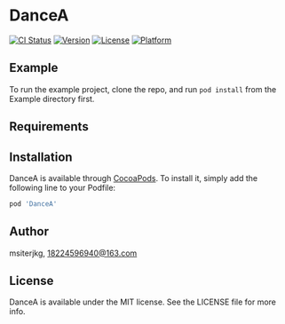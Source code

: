 # DanceA

[![CI Status](https://img.shields.io/travis/msiterjkg/DanceA.svg?style=flat)](https://travis-ci.org/msiterjkg/DanceA)
[![Version](https://img.shields.io/cocoapods/v/DanceA.svg?style=flat)](https://cocoapods.org/pods/DanceA)
[![License](https://img.shields.io/cocoapods/l/DanceA.svg?style=flat)](https://cocoapods.org/pods/DanceA)
[![Platform](https://img.shields.io/cocoapods/p/DanceA.svg?style=flat)](https://cocoapods.org/pods/DanceA)

## Example

To run the example project, clone the repo, and run `pod install` from the Example directory first.

## Requirements

## Installation

DanceA is available through [CocoaPods](https://cocoapods.org). To install
it, simply add the following line to your Podfile:

```ruby
pod 'DanceA'
```

## Author

msiterjkg, 18224596940@163.com

## License

DanceA is available under the MIT license. See the LICENSE file for more info.
